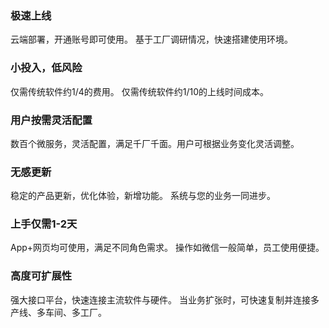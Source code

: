 ### 极速上线
云端部署，开通账号即可使用。
基于工厂调研情况，快速搭建使用环境。

### 小投入，低风险
仅需传统软件约1/4的费用。
仅需传统软件约1/10的上线时间成本。

### 用户按需灵活配置
数百个微服务，灵活配置，满足千厂千面。用户可根据业务变化灵活调整。

### 无感更新
稳定的产品更新，优化体验，新增功能。
系统与您的业务一同进步。

### 上手仅需1-2天
App+网页均可使用，满足不同角色需求。
操作如微信一般简单，员工使用便捷。

### 高度可扩展性
强大接口平台，快速连接主流软件与硬件。
当业务扩张时，可快速复制并连接多产线、多车间、多工厂。
